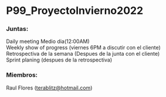 # P99_ProyectoInvierno2022
### Juntas:
Daily meeting Medio dia(12:00AM)  
Weekly show of progress (viernes 6PM a discutir con el cliente)  
Retrospectiva de la semana (Despues de la junta con el cliente)  
Sprint planing (despues de la retrospectiva)
### Miembros:
Raul Flores (terablitz@hotmail.com)
